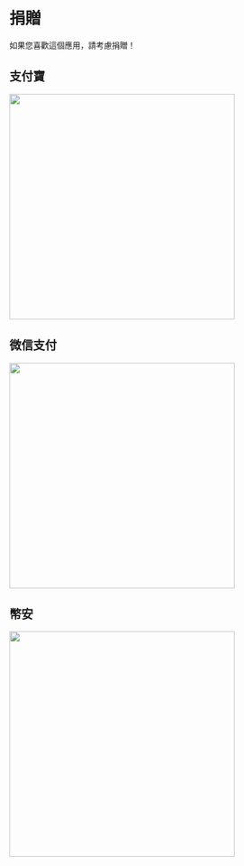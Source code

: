 # 捐贈

如果您喜歡這個應用，請考慮捐贈！

## 支付寶

<a href="https://qr.alipay.com/fkx18805bxhq1yohgluna25" target="_blank"><img src="https://github.com/user-attachments/assets/5265755d-4594-44c0-8f83-7fe195b4bde2" width="400"></a>

## 微信支付

<img src="https://github.com/user-attachments/assets/d5fa6bab-5953-49ff-a8b6-4d3577a21558" width="400">

## 幣安

<a href="https://app.binance.com/qr/dplk26612880de614feeb3132342bd79c9f7" target="_blank"><img src="https://github.com/user-attachments/assets/449f94b0-3680-4a7e-bc04-1060dac569b7" width="400"></a>